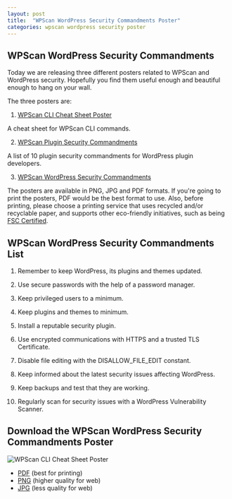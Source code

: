 ```yaml
---
layout: post
title:  "WPScan WordPress Security Commandments Poster"
categories: wpscan wordpress security poster
---
```


## WPScan WordPress Security Commandments

Today we are releasing three different posters related to WPScan and WordPress security. Hopefully you find them useful enough and beautiful enough to hang on your wall.

The three posters are:

1. [WPScan CLI Cheat Sheet Poster](https://blog.wpscan.com/wpscan/cheatsheet/poster/2019/11/05/wpscan-cli-cheat-sheet-poster.html)

A cheat sheet for WPScan CLI commands.

2. [WPScan Plugin Security Commandments](https://blog.wpscan.com/wpscan/security/poster/2019/11/05/wpscan-plugin-security-commandments-poster.html)

A list of 10 plugin security commandments for WordPress plugin developers.

3. [WPScan WordPress Security Commandments](https://blog.wpscan.com/wpscan/wordpress/security/poster/2019/11/05/wpscan-wordpress-security-commandments-poster.html)

The posters are available in PNG, JPG and PDF formats. If you're going to print the posters, PDF would be the best format to use. Also, before printing, please choose a printing service that uses recycled and/or recyclable paper, and supports other eco-friendly initiatives, such as being [FSC Certified](https://fsc.org/en/page/become-certified).

## WPScan WordPress Security Commandments List

1. Remember to keep WordPress, its plugins and themes updated.

2. Use secure passwords with the help of a password manager.

3. Keep privileged users to a minimum.

4. Keep plugins and themes to minimum.

5. Install a reputable security plugin.

6. Use encrypted communications with HTTPS and a trusted TLS Certificate.

7. Disable file editing with the DISALLOW_FILE_EDIT constant.

8. Keep informed about the latest security issues affecting WordPress.

9. Keep backups and test that they are working.

10. Regularly scan for security issues with a WordPress Vulnerability Scanner.

## Download the WPScan WordPress Security Commandments Poster

![WPScan CLI Cheat Sheet Poster](/assets/posts/wpscan-posters/WPScan_WordPress_Security_Commandments.jpg)

- [PDF](/assets/posts/wpscan-posters/WPScan_WordPress_Security_Commandments.pdf) (best for printing)
- [PNG](/assets/posts/wpscan-posters/WPScan_WordPress_Security_Commandments.png) (higher quality for web)
- [JPG](/assets/posts/wpscan-posters/WPScan_WordPress_Security_Commandments.jpg) (less quality for web)
